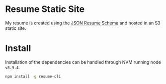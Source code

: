 Resume Static Site
==================
My resume is created using the [JSON Resume Schema](https://jsonresume.org/schema/) and hosted in an S3 static site.

# Install
Installation of the dependencies can be handled through NVM running node `v8.9.4`.

```bash
npm install -g resume-cli
```